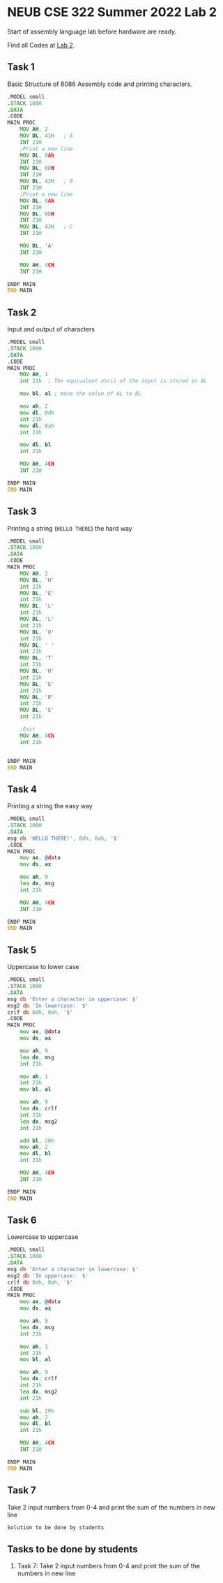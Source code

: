 # NEUB CSE 322 Summer 2022 Lab 2
Start of assembly language lab before hardware are ready.

Find all Codes at  [Lab 2](https://github.com/shparvez001/NEUB-CSE-322-Fall-2021/tree/main/lab-2).

## Task 1
Basic Structure of 8086 Assembly code and printing characters.
```asm
.MODEL small
.STACK 100H
.DATA
.CODE
MAIN PROC
    MOV AH, 2
    MOV DL, 41H   ; A
    INT 21H   
    ;Print a new line      
    MOV DL, 0Ah
    INT 21H
    MOV DL, 0DH
    INT 21H
    MOV DL, 42H   ; B
    INT 21H       
    ;Print a new line      
    MOV DL, 0Ah
    INT 21H
    MOV DL, 0DH
    INT 21H
    MOV DL, 43H   ; C
    INT 21H   

    MOV DL, 'A'
    INT 21H

    MOV AH, 4CH
    INT 21H

ENDP MAIN
END MAIN
```

## Task 2
Input and output of characters
```asm
.MODEL small
.STACK 100H
.DATA
.CODE
MAIN PROC
    MOV AH, 1
    int 21h  ; The equivalent ascii of the input is stored in AL

    mov bl, al ; move the value of AL to BL

    mov ah, 2
    mov dl, 0dh
    int 21h
    mov dl, 0ah
    int 21h

    mov dl, bl
    int 21h

    MOV AH, 4CH
    INT 21H

ENDP MAIN
END MAIN
```

## Task 3
Printing a string (`HELLO THERE`) the hard way
```asm
.MODEL small
.STACK 100H
.DATA
.CODE
MAIN PROC
    MOV AH, 2
    MOV DL, 'H'
    int 21h
    MOV DL, 'E'
    int 21h
    MOV DL, 'L'
    int 21h  
    MOV DL, 'L'
    int 21h    
    MOV DL, 'O'
    int 21h
    MOV DL, ' '
    int 21h   
    MOV DL, 'T'
    int 21h   
    MOV DL, 'H'
    int 21h   
    MOV DL, 'E'
    int 21h  
    MOV DL, 'R'
    int 21h    
    MOV DL, 'E'
    int 21h

    ;Exit
    MOV AH, 4Ch
    int 21h


ENDP MAIN     
END MAIN
```


## Task 4
Printing a string the easy way
```asm
.MODEL small
.STACK 100H
.DATA   
msg db 'HELLO THERE!', 0dh, 0ah, '$'
.CODE
MAIN PROC
    mov ax, @data  
    mov ds, ax  

    mov ah, 9
    lea dx, msg      
    int 21h    

    MOV AH, 4CH
    INT 21H

ENDP MAIN
END MAIN
```


## Task 5
Uppercase to lower case
```asm
.MODEL small
.STACK 100H
.DATA   
msg db 'Enter a character in uppercase: $'
msg2 db 'In lowercase:  $'
crlf db 0dh, 0ah, '$'
.CODE
MAIN PROC
    mov ax, @data  
    mov ds, ax  

    mov ah, 9
    lea dx, msg      
    int 21h

    mov ah, 1
    int 21h
    mov bl, al

    mov ah, 9
    lea dx, crlf
    int 21h
    lea dx, msg2
    int 21h

    add bl, 20h
    mov ah, 2
    mov dl, bl
    int 21h   

    MOV AH, 4CH
    INT 21H

ENDP MAIN
END MAIN
```


## Task 6
Lowercase to uppercase
```asm
.MODEL small
.STACK 100H
.DATA   
msg db 'Enter a character in lowercase: $'
msg2 db 'In uppercase:  $'
crlf db 0dh, 0ah, '$'
.CODE
MAIN PROC
    mov ax, @data  
    mov ds, ax  

    mov ah, 9
    lea dx, msg      
    int 21h

    mov ah, 1
    int 21h
    mov bl, al

    mov ah, 9
    lea dx, crlf
    int 21h
    lea dx, msg2
    int 21h

    sub bl, 20h
    mov ah, 2
    mov dl, bl
    int 21h   

    MOV AH, 4CH
    INT 21H

ENDP MAIN
END MAIN
```


## Task 7
Take 2 input numbers from 0-4 and print the sum of the numbers in new line
```asm
Solution to be done by students
```
## Tasks to be done by students
1. Task 7: Take 2 input numbers from 0-4 and print the sum of the numbers in new line
